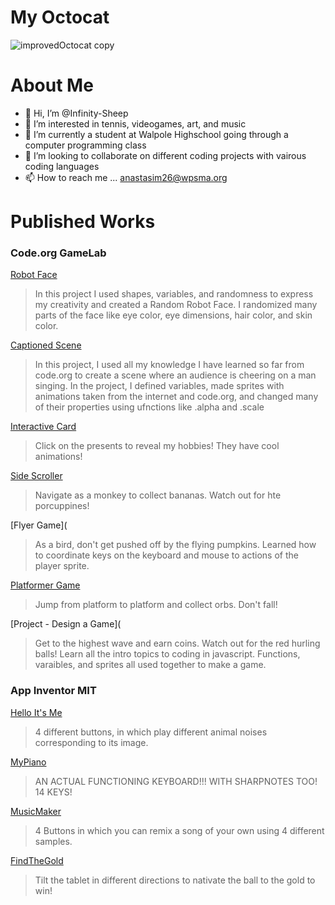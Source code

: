 # My Octocat
![improvedOctocat copy](https://github.com/Infinity-Sheep/Infinity-Sheep/assets/146842663/9f8433f5-79bf-4198-bcbd-58af6027f4f9)

# About Me
- 👋 Hi, I’m @Infinity-Sheep
- 👀 I’m interested in tennis, videogames, art, and music
- 🌱 I’m currently a student at Walpole Highschool going through a computer programming class
- 💞️ I’m looking to collaborate on different coding projects with vairous coding languages
- 📫 How to reach me ... anastasim26@wpsma.org

# Published Works

### Code.org GameLab
[Robot Face](http://Infinity-Sheep.github.io/RobotFace)
> In this project I used shapes, variables, and randomness to express my creativity and created a Random Robot Face. I randomized many parts of the face like eye color, eye dimensions, hair color, and skin color.

[Captioned Scene](https://studio.code.org/projects/gamelab/aLrjtP_6rkhfD1QFr26VRsOTwlLuCKoARggyfEHM9l4)
> In this project, I used all my knowledge I have learned so far from code.org to create a scene where an audience is cheering on a man singing. In the project, I defined variables, made sprites with animations taken from the internet and code.org, and changed many of their properties using ufnctions like .alpha and .scale

[Interactive Card](https://studio.code.org/projects/gamelab/VPuRR99-jnBIIPmjzmDpUk02BIBVAVpT9xJfd-uH2RM)
> Click on the presents to reveal my hobbies! They have cool animations!

[Side Scroller](https://studio.code.org/projects/gamelab/f_AWeNhknzijbaUtIrdBL4jKBBWvbOCe2fSSSmLBf40)
> Navigate as a monkey to collect bananas. Watch out for hte porcuppines!

[Flyer Game](
> As a bird, don't get pushed off by the flying pumpkins. Learned how to coordinate keys on the keyboard and mouse to actions of the player sprite.

[Platformer Game](https://studio.code.org/projects/gamelab/Z9ZKrybDi3ENCCGthdMwTY7hShr5SmCXJbWnAYRkkqE)
> Jump from platform to platform and collect orbs. Don't fall!

[Project - Design a Game](
> Get to the highest wave and earn coins. Watch out for the red hurling balls! Learn all the intro topics to coding in javascript. Functions, varaibles, and sprites all used together to make a game.

### App Inventor MIT
[Hello It's Me](https://gallery.appinventor.mit.edu/?galleryid=572be288-a231-4f39-bccb-a9356222ad2c)
> 4 different buttons, in which play different animal noises corresponding to its image.

[MyPiano](https://gallery.appinventor.mit.edu/?galleryid=e45e50a4-2318-4fda-9dc1-3bafe7cf4a4c)
> AN ACTUAL FUNCTIONING KEYBOARD!!! WITH SHARPNOTES TOO! 14 KEYS!

[MusicMaker](https://gallery.appinventor.mit.edu/?galleryid=26170054-1c5e-41f8-bd32-ba68defe92f1)
> 4 Buttons in which you can remix a song of your own using 4 different samples.

[FindTheGold]( https://gallery.appinventor.mit.edu/?galleryid=1ec05cef-f3d1-4b25-b7d8-7dc8ee8cb318)
> Tilt the tablet in different directions to nativate the ball to the gold to win!
